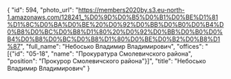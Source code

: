{
    "id": 594,
    "photo_url": "https://members2020by.s3.eu-north-1.amazonaws.com/128241_%D0%9D%D0%B5%D0%B1%D0%BE%D1%81%D1%8C%D0%BA%D0%BE%20%D0%92%D0%BB%D0%B0%D0%B4%D0%B8%D0%BC%D0%B8%D1%80%20%D0%92%D0%BB%D0%B0%D0%B4%D0%B8%D0%BC%D0%B8%D1%80%D0%BE%D0%B2%D0%B8%D1%87",
    "full_name": "Небосько Владимир Владимирович",
    "offices": "[{\"id\": \"05-18\", \"name\": \"Прокуратура Смолевичского района\", \"position\": \"Прокурор Смолевичского района\"}]",
    "title": "Небосько Владимир Владимирович"
}